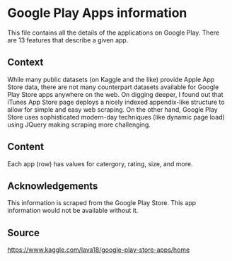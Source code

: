 # Google Play Apps information

This file contains all the details of the applications on Google Play. There are 13 features that describe a given app.

## Context
While many public datasets (on Kaggle and the like) provide Apple App Store data, there are not many counterpart datasets available for Google Play Store apps anywhere on the web. On digging deeper, I found out that iTunes App Store page deploys a nicely indexed appendix-like structure to allow for simple and easy web scraping. On the other hand, Google Play Store uses sophisticated modern-day techniques (like dynamic page load) using JQuery making scraping more challenging.

## Content
Each app (row) has values for catergory, rating, size, and more.

## Acknowledgements
This information is scraped from the Google Play Store. This app information would not be available without it.

## Source

https://www.kaggle.com/lava18/google-play-store-apps/home
